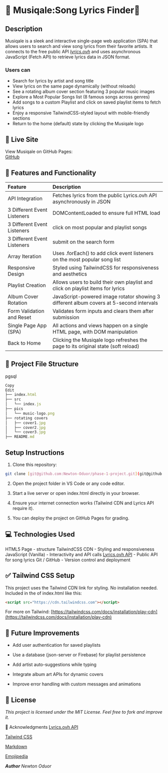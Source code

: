 # 🎵 Musiqale:Song Lyrics Finder🎵

## Description

Musiqale is a sleek and interactive single-page web application (SPA) that allows users to search and view song lyrics from their favorite artists. It connects to the free public API *[lyrics.ovh](https://api.lyrics.ovh/v1/)* and uses asynchronous JavaScript (Fetch API) to retrieve lyrics data in JSON format.

### Users can

* Search for lyrics by artist and song title
* View lyrics on the same page dynamically (without reloads)
* See a rotating album cover section featuring 3 popular music images
* Explore a Most Popular Songs list (8 famous songs across genres)
* Add songs to a custom Playlist and click on saved playlist items to fetch lyrics
* Enjoy a responsive TailwindCSS-styled layout with mobile-friendly sections
* Return to the home (default) state by clicking the Musiqale logo

## 🚀 Live Site

View Musiqale on GitHub Pages:  
[GitHub](https://github.com/Newton-Oduor/phase-1-project)

## 🎯 Features and Functionality

|Feature|Description|
|:------|:----------|
| API Integration | Fetches lyrics from the public Lyrics.ovh API asynchronously in JSON |
|3 Different Event Listeners|DOMContentLoaded to ensure full HTML load|
|3 Different Event Listeners|click on most popular and playlist songs|
|3 Different Event Listeners|submit on the search form|
|Array Iteration|Uses .forEach() to add click event listeners on the most popular song list|
|Responsive Design|Styled using TailwindCSS for responsiveness and aesthetics|
|Playlist Creation|Allows users to build their own playlist and click on playlist items for lyrics|
|Album Cover Rotation|JavaScript-powered image rotator showing 3 different album covers at 5-second intervals|
|Form Validation and Reset|Validates form inputs and clears them after submission|
|Single Page App (SPA)|All actions and views happen on a single HTML page, with DOM manipulation|
|Back to Home|Clicking the Musiqale logo refreshes the page to its original state (soft reload)|

## 🧱 Project File Structure

pgsql

```javascript
Copy
Edit
├── index.html
├── src
│   └── index.js
├── pics
│   └── music-logo.png
├── rotating covers
│   ├── cover1.jpg
│   ├── cover2.jpg
│   └── cover3.jpg
├── README.md
```

## Setup Instructions

1. Clone this repository:

```bash
git clone [git@github.com:Newton-Oduor/phase-1-project.git](git@github.com:Newton-Oduor/phase-1-project.git)
```

2. Open the project folder in VS Code or any code editor.

3. Start a live server or open index.html directly in your browser.

4. Ensure your internet connection works (Tailwind CDN and Lyrics API require it).

5. You can deploy the project on GitHub Pages for grading.

## 💻 Technologies Used

HTML5 Page - structure
TailwindCSS CDN - Styling and responsiveness
JavaScript (Vanilla) - Interactivity and API calls
[Lyrics.ovh API](https://api.lyrics.ovh/v1/) - Public API for song lyrics
Git / GitHub - Version control and deployment

## ✅ Tailwind CSS Setup
This project uses the Tailwind CDN link for styling.
No installation needed. Included in the <head> of index.html like this:

```html
<script src="https://cdn.tailwindcss.com"></script>
```
For more on Tailwind:
[https://tailwindcss.com/docs/installation/play-cdn](https://tailwindcss.com/docs/installation/play-cdn)

## 📌 Future Improvements

* Add user authentication for saved playlists

* Use a database (json-server or Firebase) for playlist persistence

* Add artist auto-suggestions while typing

* Integrate album art APIs for dynamic covers

* Improve error handling with custom messages and animations

## 📜 License
*This project is licensed under the MIT License.
Feel free to fork and improve it.*

📝 Acknowledgments
[Lyrics.ovh API](https://api.lyrics.ovh/v1/) 

[Tailwind CSS](https://cdn.tailwindcss.com)

[Markdown](https://www.markdownguide.org/)

[Emojipedia](https://emojipedia.org/)

_**Author**_
*Newton Oduor*
